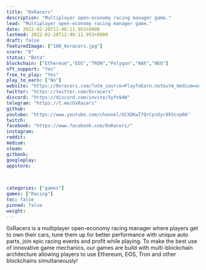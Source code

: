 ```yaml
---
title: "0xRacers"
description: "Multiplayer open-economy racing manager game."
lead: "Multiplayer open-economy racing manager game."
date: 2022-02-28T12:48:11.953+0800
lastmod: 2022-02-28T12:48:11.953+0800
draft: false
featuredImage: ["100_0xracers.jpg"]
score: "0"
status: "Beta"
blockchain: ["Ethereum","EOS","TRON","Polygon","WAX","NEO"]
nft_support: "Yes"
free_to_play: "Yes"
play_to_earn: ["No"]
website: "https://0xracers.com/?utm_source=PlayToEarn.net&utm_medium=organic&utm_campaign=gamepage"
twitter: "https://twitter.com/0xracers"
discord: "https://discord.com/invite/5yfn94W"
telegram: "https://t.me/OxRacers"
github: 
youtube: "https://www.youtube.com/channel/UCXDKwT7QrCpsOyr8k5cvp0A"
twitch: 
facebook: "https://www.facebook.com/0xRacers/"
instagram: 
reddit: 
medium: 
steam: 
gitbook: 
googleplay: 
appstore: 

  
    
categories: ["games"]
games: ["Racing"]
toc: false
pinned: false
weight: 
---
```

0xRacers is a multiplayer open-economy racing manager where players get to own their cars, tune them up for better performance with unique auto parts, join epic racing events and profit while playing. To make the best use of innovative game mechanics, our games are build with multi-blockchain architecture allowing players to use Ethereum, EOS, Tron and other blockchains simultaneously!